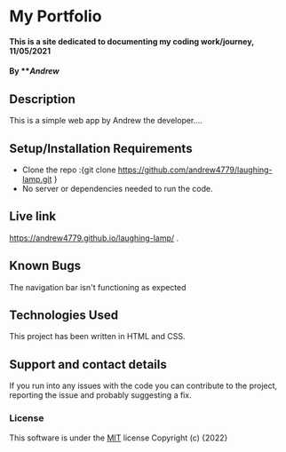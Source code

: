 # My Portfolio
#### This is a site dedicated to documenting my coding work/journey, 11/05/2021
#### By ***Andrew*
## Description
This is a simple web app by Andrew the developer....
## Setup/Installation Requirements
* Clone the repo :{git clone https://github.com/andrew4779/laughing-lamp.git }
* No server or dependencies needed to run the code.
## Live link
https://andrew4779.github.io/laughing-lamp/ .
## Known Bugs
The navigation bar isn't functioning as expected
## Technologies Used
This project has been written in HTML and CSS.
## Support and contact details
If you run into any issues with the code you can contribute to the project, reporting the issue and probably suggesting a fix.
### License
This software is under the [MIT](LICENSE) license
Copyright (c) {2022} 